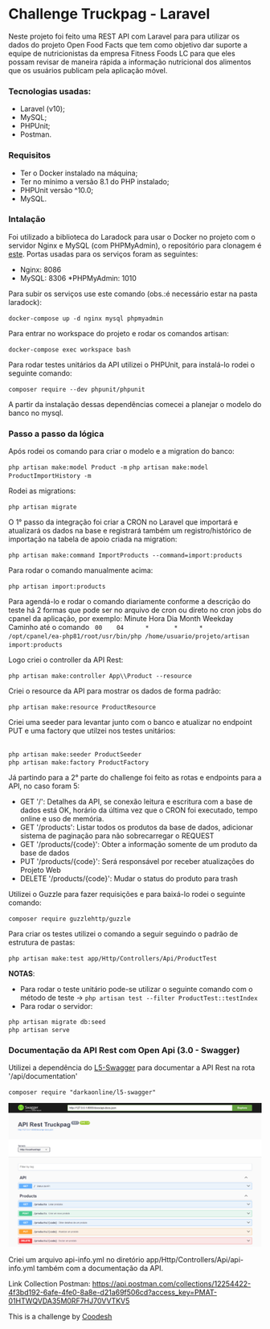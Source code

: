 
# Challenge Truckpag - Laravel

Neste projeto foi feito uma REST API com Laravel para para utilizar os dados do projeto Open Food Facts que tem como objetivo dar suporte a equipe de nutricionistas da empresa Fitness Foods LC para que eles possam revisar de maneira rápida a informação nutricional dos alimentos que os usuários publicam pela aplicação móvel.

### Tecnologias usadas:

* Laravel (v10);
* MySQL;
* PHPUnit;
* Postman.

### Requisitos

* Ter o Docker instalado na máquina;
* Ter no mínimo a versão 8.1 do PHP instalado;
* PHPUnit versão ^10.0;
* MySQL.

### Intalação

Foi utilizado a biblioteca do Laradock para usar o Docker no projeto com o servidor Nginx e MySQL (com PHPMyAdmin), o repositório para clonagem é [este](https://github.com/laradock/laradock.git). Portas usadas para os serviços foram as seguintes:

* Nginx: 8086
* MySQL: 8306
*PHPMyAdmin: 1010

Para subir os serviços use este comando (obs.:é necessário estar na pasta laradock):

`docker-compose up -d nginx mysql phpmyadmin`

Para entrar no workspace do projeto e rodar os comandos artisan:

`docker-compose exec workspace bash`

Para rodar testes unitários da API utilizei o PHPUnit, para instalá-lo rodei o seguinte comando:

`composer require --dev phpunit/phpunit`

A partir da instalação dessas dependências comecei a planejar o modelo do banco no mysql.

### Passo a passo da lógica

Após rodei os comando para criar o modelo e a migration do banco:

`php artisan make:model Product -m`
`php artisan make:model ProductImportHistory -m`

Rodei as migrations:

`php artisan migrate`

O 1° passo da integração foi criar a CRON no Laravel que importará e atualizará os dados na base e registrará também um registro/histórico de importação na tabela de apoio criada na migration:

`php artisan make:command ImportProducts --command=import:products`

Para rodar o comando manualmente acima:

`php artisan import:products`

Para agendá-lo e rodar o comando diariamente conforme a descrição do teste há 2 formas que pode ser no arquivo de cron ou direto no cron jobs do cpanel da aplicação, por exemplo:
Minute  Hora    Dia     Month   Weekday  Caminho até o comando
` 00    04      *       *      *         /opt/cpanel/ea-php81/root/usr/bin/php /home/usuario/projeto/artisan import:products`

Logo criei o controller da API Rest:

`php artisan make:controller App\\Product --resource`

Criei o resource da API para mostrar os dados de forma padrão:

`php artisan make:resource ProductResource`

Criei uma seeder para levantar junto com o banco e atualizar no endpoint PUT e uma factory que utilzei nos testes unitários:

```

php artisan make:seeder ProductSeeder
php artisan make:factory ProductFactory

```
Já partindo para a 2° parte do challenge foi feito as rotas e endpoints para a API, no caso foram 5:

* GET '/': Detalhes da API, se conexão leitura e escritura com a base de dados está OK, horário da última vez que o CRON foi executado, tempo online e uso de memória.
* GET '/products': Listar todos os produtos da base de dados, adicionar sistema de paginação para não sobrecarregar o REQUEST
* GET '/products/{code}': Obter a informação somente de um produto da base de dados
* PUT '/products/{code}': Será responsável por receber atualizações do Projeto Web
* DELETE '/products/{code}': Mudar o status do produto para trash

Utilizei o Guzzle para fazer requisições e para baixá-lo rodei o seguinte comando:

`composer require guzzlehttp/guzzle`

Para criar os testes utilizei o comando a seguir seguindo o padrão de estrutura de pastas:

`php artisan make:test app/Http/Controllers/Api/ProductTest`

**NOTAS**: 
* Para rodar o teste unitário pode-se utilizar o seguinte comando com o método de teste -> `php artisan test --filter ProductTest::testIndex` 
* Para rodar o servidor: 
``` 
php artisan migrate db:seed
php artisan serve
```
### Documentação da API Rest com Open Api (3.0 - Swagger) 
 
Utilizei a dependência do [L5-Swagger]() para documentar a API Rest na rota '/api/documentation'

`composer require "darkaonline/l5-swagger"`

![API Rest Truckpag](https://raw.githubusercontent.com/ArthurBandeira01/desafio-laravel-truckpag/master/API-Rest-Truckpag.png)

Criei um arquivo api-info.yml no diretório app/Http/Controllers/Api/api-info.yml também com a documentação da API.

Link Collection Postman: <https://api.postman.com/collections/12254422-4f3bd192-6afe-4fe0-8a8e-d21a69f506cd?access_key=PMAT-01HTWQVDA35M0RF7HJ70VVTKV5>

This is a challenge by [Coodesh](https://coodesh.com/)
